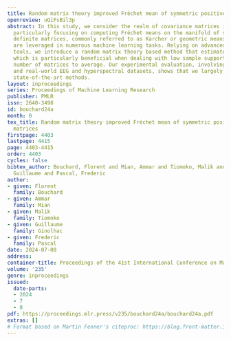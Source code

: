 ```yaml
---
title: Random matrix theory improved Fréchet mean of symmetric positive definite matrices
openreview: uQiFsBil3p
abstract: In this study, we consider the realm of covariance matrices in machine learning,
  particularly focusing on computing Fréchet means on the manifold of symmetric positive
  definite matrices, commonly referred to as Karcher or geometric means. Such means
  are leveraged in numerous machine learning tasks. Relying on advanced statistical
  tools, we introduce a random matrix theory based method that estimates Fréchet means,
  which is particularly beneficial when dealing with low sample support and a high
  number of matrices to average. Our experimental evaluation, involving both synthetic
  and real-world EEG and hyperspectral datasets, shows that we largely outperform
  state-of-the-art methods.
layout: inproceedings
series: Proceedings of Machine Learning Research
publisher: PMLR
issn: 2640-3498
id: bouchard24a
month: 0
tex_title: Random matrix theory improved Fréchet mean of symmetric positive definite
  matrices
firstpage: 4403
lastpage: 4415
page: 4403-4415
order: 4403
cycles: false
bibtex_author: Bouchard, Florent and Mian, Ammar and Tiomoko, Malik and Ginolhac,
  Guillaume and Pascal, Frederic
author:
- given: Florent
  family: Bouchard
- given: Ammar
  family: Mian
- given: Malik
  family: Tiomoko
- given: Guillaume
  family: Ginolhac
- given: Frederic
  family: Pascal
date: 2024-07-08
address:
container-title: Proceedings of the 41st International Conference on Machine Learning
volume: '235'
genre: inproceedings
issued:
  date-parts:
  - 2024
  - 7
  - 8
pdf: https://proceedings.mlr.press/v235/bouchard24a/bouchard24a.pdf
extras: []
# Format based on Martin Fenner's citeproc: https://blog.front-matter.io/posts/citeproc-yaml-for-bibliographies/
---
```

